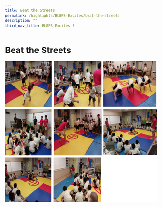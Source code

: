 ```yaml
---
title: Beat the Streets
permalink: /highlights/BLGPS-Excites/beat-the-streets
description: ""
third_nav_title: BLGPS Excites !
---
```

# Beat the Streets

![](/images/Beat%20the%20streets.png)